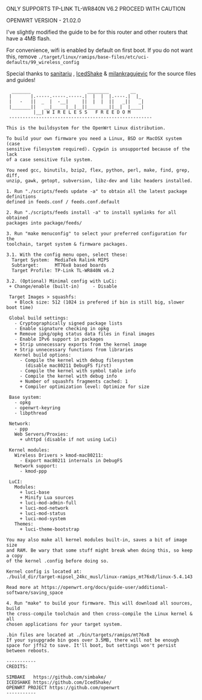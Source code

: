 ONLY SUPPORTS TP-LINK TL-WR840N V6.2 PROCEED WITH CAUTION

OPENWRT VERSION - 21.02.0

I've slightly modified the guide to be for this router and other routers that have a 4MB flash.

For convenience, wifi is enabled by default on first boot. If you do not want this, remove ``./target/linux/ramips/base-files/etc/uci-defaults/99_wireless_config``

Special thanks to [sanitariu](https://forum.openwrt.org/t/support-for-tl-wr840n-ver-6-0/17041/113) , [IcedShake](https://github.com/milankragujevic/openwrt-wr840n-v620-old/blob/master/target/linux/ramips/dts/mt7628an_tplink_tl-wr840n-v6.dts) & [milankragujevic](https://github.com/IcedShake/openwrt-19.07-tl-wr840n-v6.x) for the source files and guides!

```
  _______                     ________        __
 |       |.-----.-----.-----.|  |  |  |.----.|  |_
 |   -   ||  _  |  -__|     ||  |  |  ||   _||   _|
 |_______||   __|_____|__|__||________||__|  |____|
          |__| W I R E L E S S   F R E E D O M
 -----------------------------------------------------

This is the buildsystem for the OpenWrt Linux distribution.

To build your own firmware you need a Linux, BSD or MacOSX system (case
sensitive filesystem required). Cygwin is unsupported because of the lack
of a case sensitive file system.

You need gcc, binutils, bzip2, flex, python, perl, make, find, grep, diff,
unzip, gawk, getopt, subversion, libz-dev and libc headers installed.

1. Run "./scripts/feeds update -a" to obtain all the latest package definitions
defined in feeds.conf / feeds.conf.default

2. Run "./scripts/feeds install -a" to install symlinks for all obtained
packages into package/feeds/

3. Run "make menuconfig" to select your preferred configuration for the
toolchain, target system & firmware packages.

3.1. With the config menu open, select these:
  Target System:  MediaTek Ralink MIPS
  Subtarget:      MT76x8 based boards
  Target Profile: TP-Link TL-WR840N v6.2

3.2. (Optional) Minimal config with LuCi:
 + Change/enable (built-in)     - Disable

 Target Images > squashfs:
   + Block size: 512 (1024 is prefered if bin is still big, slower boot time)

 Global build settings:
   - Cryptographically signed package lists
   - Enable signature checking in opkg
   + Remove ipkg/opkg status data files in final images
   - Enable IPv6 support in packages
   + Strip unnecessary exports from the kernel image
   + Strip unnecessary functions from libraries
   Kernel build options:
     - Compile the kernel with debug filesystem 
       (disable mac80211 DebugFS first)
     - Compile the kernel with symbol table info
     - Compile the kernel with debug info
     + Number of squashfs fragments cached: 1
     + Compiler optimization level: Optimize for size

 Base system:
   - opkg
   - openwrt-keyring
   - libpthread

 Network:
   - ppp
   Web Servers/Proxies:
     + uhttpd (disable if not using LuCi)

 Kernel modules:
   Wireless Drivers > kmod-mac80211:
     - Export mac80211 internals in DebugFS
   Network support:
     - kmod-ppp

 LuCI:
   Modules:
     + luci-base
     + Minify Lua sources
     + luci-mod-admin-full
     + luci-mod-network
     + luci-mod-status
     + luci-mod-system
   Themes:
     + luci-theme-bootstrap

You may also make all kernel modules built-in, saves a bit of image size
and RAM. Be wary that some stuff might break when doing this, so keep a copy
of the kernel .config before doing so.

Kernel config is located at:
./build_dir/target-mipsel_24kc_musl/linux-ramips_mt76x8/linux-5.4.143

Read more at https://openwrt.org/docs/guide-user/additional-software/saving_space

4. Run "make" to build your firmware. This will download all sources, build
the cross-compile toolchain and then cross-compile the Linux kernel & all
chosen applications for your target system.

.bin files are located at ./bin/targets/ramips/mt76x8
If your sysupgrade bin goes over 3.5MB, there will not be enough
space for jffs2 to save. It'll boot, but settings won't persist
between reboots.

-----------
CREDITS:

SIMBAKE   https://github.com/simbake/
ICEDSHAKE https://github.com/IcedShake/
OPENWRT PROJECT https://github.com/openwrt
-----------
```
